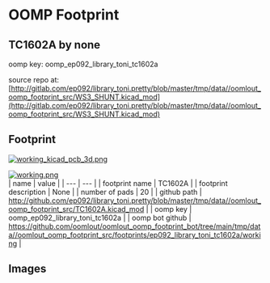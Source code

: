 # OOMP Footprint  
## TC1602A  by none  
  
oomp key: oomp_ep092_library_toni_tc1602a  
  
source repo at: [http://gitlab.com/ep092/library_toni.pretty/blob/master/tmp/data//oomlout_oomp_footprint_src/WS3_SHUNT.kicad_mod](http://gitlab.com/ep092/library_toni.pretty/blob/master/tmp/data//oomlout_oomp_footprint_src/WS3_SHUNT.kicad_mod)  
## Footprint  
  
[![working_kicad_pcb_3d.png](working_kicad_pcb_3d_600.png)](working_kicad_pcb_3d.png)  
  
[![working.png](working_600.png)](working.png)  
| name | value | 
| --- | --- | 
| footprint name | TC1602A | 
| footprint description | None | 
| number of pads | 20 | 
| github path | http://github.com/ep092/library_toni.pretty/blob/master/tmp/data//oomlout_oomp_footprint_src/TC1602A.kicad_mod | 
| oomp key | oomp_ep092_library_toni_tc1602a | 
| oomp bot github | https://github.com/oomlout/oomlout_oomp_footprint_bot/tree/main/tmp/data//oomlout_oomp_footprint_src/footprints/ep092_library_toni_tc1602a/working | 
## Images  
